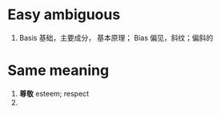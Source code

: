 # Easy ambiguous     
1. Basis 基础，主要成分， 基本原理；   Bias 偏见，斜纹；偏斜的      

# Same meaning      
1. <b>尊敬</b>    esteem;     respect      
2. 
